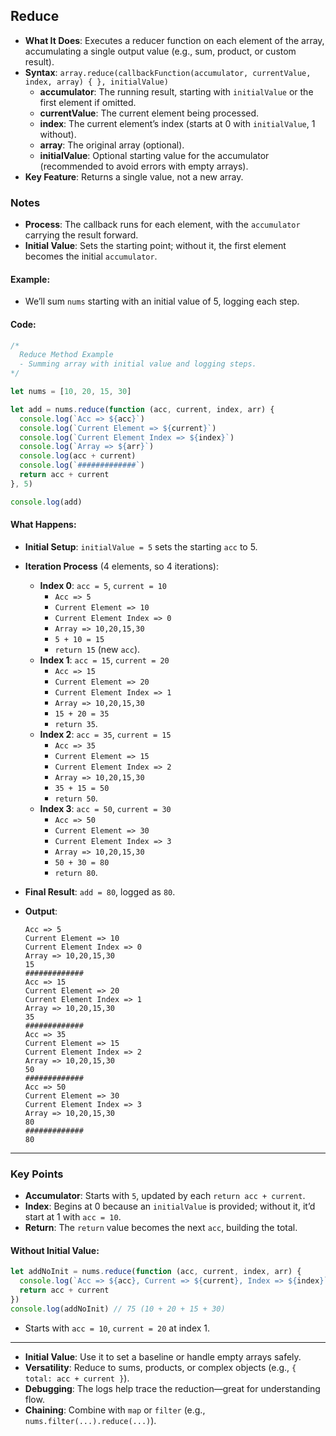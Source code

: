 
## Reduce
- **What It Does**: Executes a reducer function on each element of the array, accumulating a single output value (e.g., sum, product, or custom result).
- **Syntax**: `array.reduce(callbackFunction(accumulator, currentValue, index, array) { }, initialValue)`
  - **accumulator**: The running result, starting with `initialValue` or the first element if omitted.
  - **currentValue**: The current element being processed.
  - **index**: The current element’s index (starts at 0 with `initialValue`, 1 without).
  - **array**: The original array (optional).
  - **initialValue**: Optional starting value for the accumulator (recommended to avoid errors with empty arrays).
- **Key Feature**: Returns a single value, not a new array.

### Notes
- **Process**: The callback runs for each element, with the `accumulator` carrying the result forward.
- **Initial Value**: Sets the starting point; without it, the first element becomes the initial `accumulator`.

#### Example:
- We’ll sum `nums` starting with an initial value of 5, logging each step.

#### Code:
```javascript
/*
  Reduce Method Example
  - Summing array with initial value and logging steps.
*/

let nums = [10, 20, 15, 30]

let add = nums.reduce(function (acc, current, index, arr) {
  console.log(`Acc => ${acc}`)
  console.log(`Current Element => ${current}`)
  console.log(`Current Element Index => ${index}`)
  console.log(`Array => ${arr}`)
  console.log(acc + current)
  console.log(`#############`)
  return acc + current
}, 5)

console.log(add)
```

#### What Happens:
- **Initial Setup**: `initialValue = 5` sets the starting `acc` to 5.
- **Iteration Process** (4 elements, so 4 iterations):
  - **Index 0**: `acc = 5`, `current = 10`
    - `Acc => 5`
    - `Current Element => 10`
    - `Current Element Index => 0`
    - `Array => 10,20,15,30`
    - `5 + 10 = 15`
    - `return 15` (new `acc`).
  - **Index 1**: `acc = 15`, `current = 20`
    - `Acc => 15`
    - `Current Element => 20`
    - `Current Element Index => 1`
    - `Array => 10,20,15,30`
    - `15 + 20 = 35`
    - `return 35`.
  - **Index 2**: `acc = 35`, `current = 15`
    - `Acc => 35`
    - `Current Element => 15`
    - `Current Element Index => 2`
    - `Array => 10,20,15,30`
    - `35 + 15 = 50`
    - `return 50`.
  - **Index 3**: `acc = 50`, `current = 30`
    - `Acc => 50`
    - `Current Element => 30`
    - `Current Element Index => 3`
    - `Array => 10,20,15,30`
    - `50 + 30 = 80`
    - `return 80`.
- **Final Result**: `add = 80`, logged as `80`.

- **Output**:
  ```
  Acc => 5
  Current Element => 10
  Current Element Index => 0
  Array => 10,20,15,30
  15
  #############
  Acc => 15
  Current Element => 20
  Current Element Index => 1
  Array => 10,20,15,30
  35
  #############
  Acc => 35
  Current Element => 15
  Current Element Index => 2
  Array => 10,20,15,30
  50
  #############
  Acc => 50
  Current Element => 30
  Current Element Index => 3
  Array => 10,20,15,30
  80
  #############
  80
  ```

---

### Key Points
- **Accumulator**: Starts with `5`, updated by each `return acc + current`.
- **Index**: Begins at 0 because an `initialValue` is provided; without it, it’d start at 1 with `acc = 10`.
- **Return**: The `return` value becomes the next `acc`, building the total.

#### Without Initial Value:
```javascript
let addNoInit = nums.reduce(function (acc, current, index, arr) {
  console.log(`Acc => ${acc}, Current => ${current}, Index => ${index}`)
  return acc + current
})
console.log(addNoInit) // 75 (10 + 20 + 15 + 30)
```
- Starts with `acc = 10`, `current = 20` at index 1.

---


- **Initial Value**: Use it to set a baseline or handle empty arrays safely.
- **Versatility**: Reduce to sums, products, or complex objects (e.g., `{ total: acc + current }`).
- **Debugging**: The logs help trace the reduction—great for understanding flow.
- **Chaining**: Combine with `map` or `filter` (e.g., `nums.filter(...).reduce(...)`).
